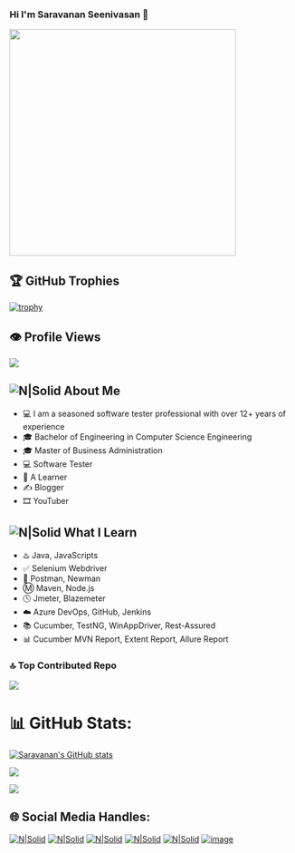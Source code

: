 ### Hi I'm Saravanan Seenivasan 👋 

<img src="https://www.animatedimages.org/data/media/562/animated-line-image-0429.gif" width="400px">

## 🏆 GitHub Trophies
[![trophy](https://github-profile-trophy.vercel.app/?username=sseenivasan89)](https://github.com/ryo-ma/github-profile-trophy)

## 👁️ Profile Views
![](https://komarev.com/ghpvc/?username=sseenivasan89&color=brightgreen)

## ![N|Solid](https://img.icons8.com/metro/2x/administrator-male.png) About Me 
 - :computer: I am a seasoned software tester professional with over 12+ years of experience
 - :mortar_board: Bachelor of Engineering in Computer Science Engineering
 - :mortar_board: Master of Business Administration
 - 💻 Software Tester
 - :book: A Learner 
 - ✍️ Blogger
 - 🎞️ YouTuber
  
## ![N|Solid](https://img.icons8.com/metro/2x/reading.png) What I Learn
 - :hotsprings: Java, JavaScripts
 - :white_check_mark: Selenium Webdriver
 - :rocket: Postman, Newman
 - :m: Maven, Node.js
 - :clock4: Jmeter, Blazemeter
 - :cloud: Azure DevOps, GitHub, Jenkins
 - :books: Cucumber, TestNG, WinAppDriver, Rest-Assured
 - :bar_chart: Cucumber MVN Report, Extent Report, Allure Report

### 🔝 Top Contributed Repo
![](https://github-contributor-stats.vercel.app/api?username=sseenivasan89&limit=5&theme=radical&combine_all_yearly_contributions=true)

# 📊 GitHub Stats:

[![Saravanan's GitHub stats](https://github-readme-stats.vercel.app/api?username=sseenivasan89&show_icons=true&&theme=radical)](https://github.com/sseenivasan89/github-readme-stats)

![](https://github-readme-streak-stats.herokuapp.com/?user=sseenivasan89&theme=highcontrast&hide_border=false)<br/>

![](https://github-readme-stats.vercel.app/api/top-langs/?username=sseenivasan89&theme=highcontrast&hide_border=false&include_all_commits=true&count_private=false&layout=compact)

## 🌐 Social Media Handles:
[![N|Solid](https://img.icons8.com/fluent/72/linkedin.png)](https://www.linkedin.com/in/sseenivasan89)  [![N|Solid](https://img.icons8.com/color/72/youtube--v2.png)](https://youtube.com/c/SaravananSeenivasan)  [![N|Solid](https://img.icons8.com/dusk/72/postman-api.png)](https://community.postman.com/u/sseenivasan89)  [![N|Solid](https://img.icons8.com/color/72/stackoverflow.png)](https://stackoverflow.com/users/10013382/saravanan-seenivasan)  [![N|Solid](https://img.icons8.com/color/72/blogger.png)](https://saravanan-seenivasan.blogspot.com/) [![image](https://github.com/sseenivasan89/sseenivasan89/assets/44080743/53cbfaeb-0d61-4352-b3c9-adbfb3913b26)
](https://www.mentoring-club.com/the-mentors/saravanan-seenivasan) 
